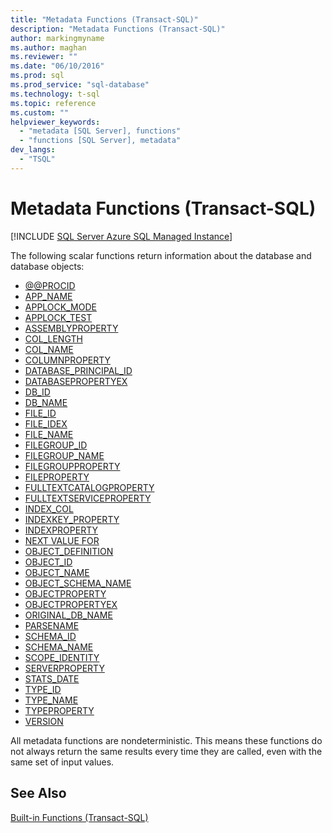 ```yaml
---
title: "Metadata Functions (Transact-SQL)"
description: "Metadata Functions (Transact-SQL)"
author: markingmyname
ms.author: maghan
ms.reviewer: ""
ms.date: "06/10/2016"
ms.prod: sql
ms.prod_service: "sql-database"
ms.technology: t-sql
ms.topic: reference
ms.custom: ""
helpviewer_keywords:
  - "metadata [SQL Server], functions"
  - "functions [SQL Server], metadata"
dev_langs:
  - "TSQL"
---
```

# Metadata Functions (Transact-SQL)
[!INCLUDE [SQL Server Azure SQL Managed Instance](../../includes/applies-to-version/sql-asdbmi.md)]

The following scalar functions return information about the database and database objects:  
  
- [@@PROCID](../../t-sql/functions/procid-transact-sql.md)
- [APP_NAME](../../t-sql/functions/app-name-transact-sql.md)
- [APPLOCK_MODE](../../t-sql/functions/applock-mode-transact-sql.md)
- [APPLOCK_TEST](../../t-sql/functions/applock-test-transact-sql.md)
- [ASSEMBLYPROPERTY](../../t-sql/functions/assemblyproperty-transact-sql.md)
- [COL_LENGTH](../../t-sql/functions/col-length-transact-sql.md)
- [COL_NAME](../../t-sql/functions/col-name-transact-sql.md)
- [COLUMNPROPERTY](../../t-sql/functions/columnproperty-transact-sql.md)
- [DATABASE_PRINCIPAL_ID](../../t-sql/functions/database-principal-id-transact-sql.md)
- [DATABASEPROPERTYEX](../../t-sql/functions/databasepropertyex-transact-sql.md)
- [DB_ID](../../t-sql/functions/db-id-transact-sql.md)
- [DB_NAME](../../t-sql/functions/db-name-transact-sql.md)
- [FILE_ID](../../t-sql/functions/file-id-transact-sql.md)
- [FILE_IDEX](../../t-sql/functions/file-idex-transact-sql.md)
- [FILE_NAME](../../t-sql/functions/file-name-transact-sql.md)
- [FILEGROUP_ID](../../t-sql/functions/filegroup-id-transact-sql.md)
- [FILEGROUP_NAME](../../t-sql/functions/filegroup-name-transact-sql.md)
- [FILEGROUPPROPERTY](../../t-sql/functions/filegroupproperty-transact-sql.md)
- [FILEPROPERTY](../../t-sql/functions/fileproperty-transact-sql.md)
- [FULLTEXTCATALOGPROPERTY](../../t-sql/functions/fulltextcatalogproperty-transact-sql.md)
- [FULLTEXTSERVICEPROPERTY](../../t-sql/functions/fulltextserviceproperty-transact-sql.md)
- [INDEX_COL](../../t-sql/functions/index-col-transact-sql.md)  
- [INDEXKEY_PROPERTY](../../t-sql/functions/indexkey-property-transact-sql.md)  
- [INDEXPROPERTY](../../t-sql/functions/indexproperty-transact-sql.md)  
- [NEXT VALUE FOR](../../t-sql/functions/next-value-for-transact-sql.md)  
- [OBJECT_DEFINITION](../../t-sql/functions/object-definition-transact-sql.md)  
- [OBJECT_ID](../../t-sql/functions/object-id-transact-sql.md)  
- [OBJECT_NAME](../../t-sql/functions/object-name-transact-sql.md)  
- [OBJECT_SCHEMA_NAME](../../t-sql/functions/object-schema-name-transact-sql.md)  
- [OBJECTPROPERTY](../../t-sql/functions/objectproperty-transact-sql.md)  
- [OBJECTPROPERTYEX](../../t-sql/functions/objectpropertyex-transact-sql.md)  
- [ORIGINAL_DB_NAME](../../t-sql/functions/original-db-name-transact-sql.md)  
- [PARSENAME](../../t-sql/functions/parsename-transact-sql.md)  
- [SCHEMA_ID](../../t-sql/functions/schema-id-transact-sql.md)  
- [SCHEMA_NAME](../../t-sql/functions/schema-name-transact-sql.md)  
- [SCOPE_IDENTITY](../../t-sql/functions/scope-identity-transact-sql.md)  
- [SERVERPROPERTY](../../t-sql/functions/serverproperty-transact-sql.md)  
- [STATS_DATE](../../t-sql/functions/stats-date-transact-sql.md)  
- [TYPE_ID](../../t-sql/functions/type-id-transact-sql.md)  
- [TYPE_NAME](../../t-sql/functions/type-name-transact-sql.md)  
- [TYPEPROPERTY](../../t-sql/functions/typeproperty-transact-sql.md)  
- [VERSION](../../t-sql/functions/version-transact-sql-metadata-functions.md)  
  
All metadata functions are nondeterministic. This means these functions do not always return the same results every time they are called, even with the same set of input values.  
  
## See Also  
 [Built-in Functions &#40;Transact-SQL&#41;](~/t-sql/functions/functions.md)  
  
  

